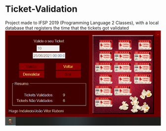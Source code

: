 # Ticket-Validation
<div>Project made to IFSP 2019 (Programming Language 2 Classes), with a local database that registers the time that the tickets got validated<div/>
 <div align="center">
<img src="Form1-Print.png" alt="Formulario do aplicativo">
<br>
